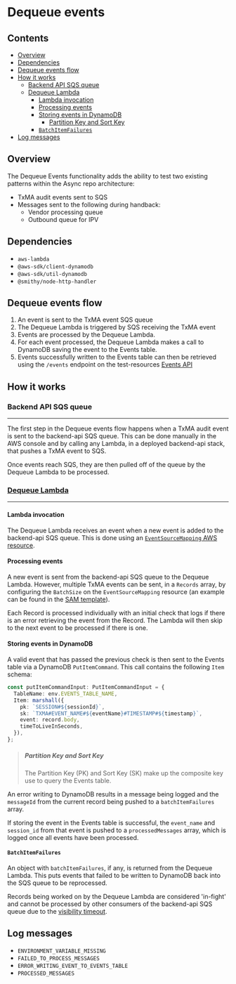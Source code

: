 # Dequeue events

## Contents
- [Overview](#overview)
- [Dependencies](#dependencies)
- [Dequeue events flow](#dequeue-events-flow)
- [How it works](#how-it-works)
    - [Backend API SQS queue](#backend-api-sqs-queue)
    - [Dequeue Lambda](#dequeue-lambda)
        - [Lambda invocation](#lambda-invocation)
        - [Processing events](#processing-events)
        - [Storing events in DynamoDB](#storing-events-in-dynamodb)
            - [Partition Key and Sort Key](#partition-key-and-sort-key)
        - [`BatchItemFailures`](#batchitemfailures)
- [Log messages](#log-messages)

## Overview

The Dequeue Events functionality adds the ability to test two existing patterns
within the Async repo architecture:

- TxMA audit events sent to SQS
-  Messages sent to the following during handback:
    - Vendor processing queue
    - Outbound queue for IPV


## Dependencies

- `aws-lambda`
- `@aws-sdk/client-dynamodb`
- `@aws-sdk/util-dynamodb`
- `@smithy/node-http-handler`

## Dequeue events flow

1. An event is sent to the TxMA event SQS queue
1. The Dequeue Lambda is triggered by SQS receiving the TxMA event
1. Events are processed by the Dequeue Lambda.
1. For each event processed, the Dequeue Lambda makes a call to DynamoDB saving
the event to the Events table.
1. Events successfully written to the Events table can then be retrieved using
the `/events` endpoint on the test-resources
[Events API](../../../openApiSpecs/events-spec.yaml)

## How it works

### Backend API SQS queue
---

The first step in the Dequeue events flow happens when a TxMA audit event is
sent to the backend-api SQS queue. This can be done manually in the AWS console
and by calling any Lambda, in a deployed backend-api stack, that pushes a TxMA
event to SQS.

Once events reach SQS, they are then pulled off of the queue by the Dequeue
Lambda to be processed.

### [Dequeue Lambda](./dequeueHandler.ts)
---

#### Lambda invocation

The Dequeue Lambda receives an event when a new event is added to the
backend-api SQS queue. This is done using an [`EventSourceMapping` AWS resource](https://docs.aws.amazon.com/AWSCloudFormation/latest/UserGuide/aws-resource-lambda-eventsourcemapping.html).

#### Processing events

A new event is sent from the backend-api SQS queue to the Dequeue Lambda.
However, multiple TxMA events can be sent, in a `Records` array, by configuring
the `BatchSize` on the `EventSourceMapping` resource (an example can be found in
the [SAM template](../../../infra/dequeue/function.yaml)).

Each Record is processed individually with an initial check that logs if there
is an error retrieving the event from the Record. The Lambda will then skip to
the next event to be processed if there is one.

#### Storing events in DynamoDB

A valid event that has passed the previous check is then sent to the Events
table via a DynamoDB `PutItemCommand`. This call contains the following `Item`
schema:

```typescript
const putItemCommandInput: PutItemCommandInput = {
  TableName: env.EVENTS_TABLE_NAME,
  Item: marshall({
    pk: `SESSION#${sessionId}`,
    sk: `TXMA#EVENT_NAME#${eventName}#TIMESTAMP#${timestamp}`,
    event: record.body,
    timeToLiveInSeconds,
  }),
};
```

> ##### Partition Key and Sort Key
> The Partition Key (PK) and Sort Key (SK) make up the composite key use to
> query the Events table.


An error writing to DynamoDB results in a message being logged and the
`messageId` from the current record being pushed to a `batchItemFailures` array.

If storing the event in the Events table is successful, the `event_name` and
`session_id` from that event is pushed to a `processedMessages` array, which is
logged once all events have been processed.

#### `BatchItemFailures`

An object with `batchItemFailures`, if any, is returned from the Dequeue Lambda.
This puts events that failed to be written to DynamoDB back into the SQS queue
to be reprocessed.

Records being worked on by the Dequeue Lambda are considered 'in-fight' and
cannot be processed by other consumers of the backend-api SQS queue due to the
[visibility timeout](https://docs.aws.amazon.com/AWSSimpleQueueService/latest/SQSDeveloperGuide/sqs-visibility-timeout.html).

## Log messages

- `ENVIRONMENT_VARIABLE_MISSING`
- `FAILED_TO_PROCESS_MESSAGES`
- `ERROR_WRITING_EVENT_TO_EVENTS_TABLE`
- `PROCESSED_MESSAGES`
